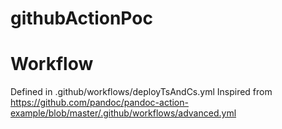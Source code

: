 # githubActionPoc


# Workflow
Defined in .github/workflows/deployTsAndCs.yml
Inspired from https://github.com/pandoc/pandoc-action-example/blob/master/.github/workflows/advanced.yml
